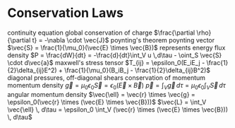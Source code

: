 # Conservation Laws
continuity equation
	global conservation of charge
	$\frac{\partial \rho}{\partial t} = -\nabla \cdot \vec{J}$
poynting's theorem
	poynting vector $\vec{S} = \frac{1}{\mu_0}(\vec{E} \times \vec{B})$
		represents energy flux density
		$P = \frac{dW}{dt} = -\frac{d}{dt}\int_V u \,d\tau - \oint_S \vec{S} \cdot d\vec{a}$
maxwell's stress tensor
	$T_{ij} = \epsilon_0(E_iE_j - \frac{1}{2}\delta_{ij}E^2) + \frac{1}{\mu_0}(B_iB_j - \frac{1}{2}\delta_{ij}B^2)$
	diagonal pressures, off-diagonal shears
conservation of momentum
	momentum density $\vec{g} = \mu_0\epsilon_0\vec{S} = \epsilon_0(\vec{E} \times \vec{B})$
	$\vec{p} = \int_V \vec{g} \, d\tau = \mu_0\epsilon_0 \int_V \vec{S} \, d\tau$
	angular momentum density $\vec{\ell} = \vec{r} \times \vec{g} = \epsilon_0(\vec{r} \times (\vec{E} \times \vec{B}))$
	$\vec{L} = \int_V \vec{\ell} \, d\tau = \epsilon_0 \int_V (\vec{r} \times (\vec{E} \times \vec{B})) \, d\tau$